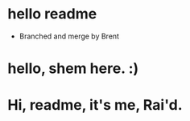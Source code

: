 # hello readme

+ Branched and merge by Brent


# hello, shem here. :)

# Hi, readme, it's me, Rai'd. 